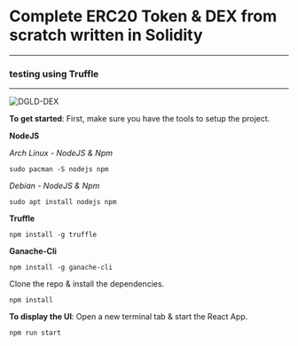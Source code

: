 # Complete ERC20 Token & DEX from scratch written in Solidity
*************************
### testing using Truffle
-------------------------
![DGLD-DEX](https://user-images.githubusercontent.com/81730792/123808908-266d9100-d8bf-11eb-9c70-6c3c9eca6f84.png)

__To get started__:
First, make sure you have the tools to setup the project.


__NodeJS__

_Arch Linux - NodeJS & Npm_
```
sudo pacman -S nodejs npm
```
_Debian - NodeJS & Npm_
```
sudo apt install nodejs npm
```

__Truffle__
```
npm install -g truffle
```

__Ganache-Cli__
```
npm install -g ganache-cli
```

Clone the repo & install the dependencies.

```
npm install
```
__To display the UI__:
Open a new terminal tab & start the React App.

```
npm run start
```
